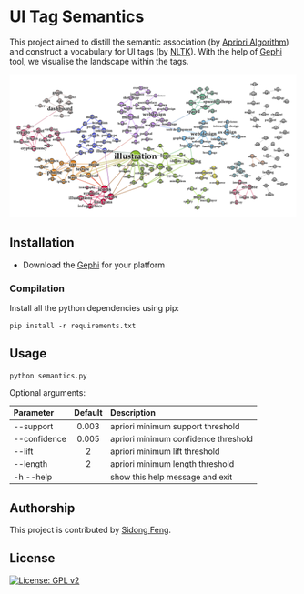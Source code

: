 # UI Tag Semantics

This project aimed to distill the semantic association (by [Apriori Algorithm](https://link.springer.com/content/pdf/10.1007/3-540-45372-5_2.pdf)) and construct a vocabulary for UI tags (by [NLTK](https://www.nltk.org/)). With the help of [Gephi](https://gephi.org/) tool, we visualise the landscape within the tags.

<div style="color:#0000FF" align="center">
<img src="../figures/communitydetection.png"/> 
</div>

## Installation

* Download the [Gephi](https://gephi.org/) for your platform

### Compilation

Install all the python dependencies using pip:
```
pip install -r requirements.txt
```

## Usage

```
python semantics.py
```

Optional arguments: 

| Parameter                 | Default       | Description   |	
| :------------------------ |:-------------:| :-------------|
| --support  	            | 0.003         | apriori minimum support threshold
| --confidence              |0.005          | apriori minimum confidence threshold
| --lift 		            |2           	| apriori minimum lift threshold
| --length                |   2        | apriori minimum length threshold
| -h --help                 |               | show this help message and exit

## Authorship

This project is contributed by [Sidong Feng](https://github.com/u6063820).

## License
[![License: GPL v2](https://img.shields.io/badge/License-GPL%20v2-blue.svg)](https://www.gnu.org/licenses/old-licenses/gpl-2.0.en.html)